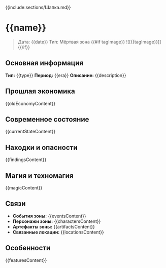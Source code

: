 {{include:sections/Шапка.md}}

# {{name}}

> Дата: {{date}}
> Тип: Мёртвая зона
{{#if tagImage}}
![[{{tagImage}}]]
{{/if}}

## Основная информация
**Тип:** {{type}}
**Период:** {{era}}
**Описание:** {{description}}

## Прошлая экономика
{{oldEconomyContent}}

## Современное состояние
{{currentStateContent}}

## Находки и опасности
{{findingsContent}}

## Магия и техномагия
{{magicContent}}

## Связи
- **События зоны:** {{eventsContent}}
- **Персонажи зоны:** {{charactersContent}}
- **Артефакты зоны:** {{artifactsContent}}
- **Связанные локации:** {{locationsContent}}

## Особенности
{{featuresContent}}
